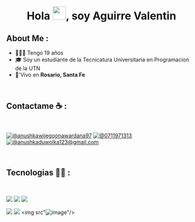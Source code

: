 <h1 align="center">Hola <img src="https://media.giphy.com/media/hvRJCLFzcasrR4ia7z/giphy.gif" width="35">, soy Aguirre Valentin</h1>

## About Me :
- 🙋🏽‍♂️ Tengo 19 años
- 🎓 Soy un estudiante de la Tecnicatura Universitaria en Programacion de la UTN
- 🏡'Vivo en **Rosario, Santa Fe**

<br>

## Contactame ☕ :

<br>

[![@anushkawijegoonawardana97](https://img.icons8.com/fluency/48/000000/instagram-new.png "@anushkawijegoonawardana97")](https://www.instagram.com/pachubj.17/) [![@0711971313](https://img.icons8.com/fluency/48/000000/phone-disconnected.png "@0711971313")](tel:34152547818) [![@anushkaduwolka123@gmail.com](https://img.icons8.com/fluency/48/000000/apple-mail.png "@anushkaduwolka123@gmail.com")](valenaguirre02@hotmail.com)

<br>

## Tecnologias 🧑‍💻 :

<br>

<img src="https://img.icons8.com/color/48/000000/html-5--v1.png"/> <img src="https://img.icons8.com/color/48/000000/css3.png"/> <img src="https://img.icons8.com/color/48/000000/javascript--v1.png"/> 

<img src="https://img.icons8.com/color/48/000000/mysql-logo.png"/> <img src="https://github.com/user-attachments/assets/53aed121-7cf4-4093-998c-bfb623cd25f8"/> <img src"![image](https://github.com/user-attachments/assets/5ffef477-1354-4ac6-99a8-b7dadf351552)"/>

